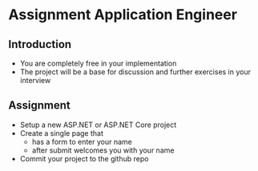 # Assignment Application Engineer

## Introduction

- You are completely free in your implementation
- The project will be a base for discussion and further exercises in your interview

## Assignment

- Setup a new ASP.NET or ASP.NET Core project
- Create a single page that
  - has a form to enter your name
  - after submit welcomes you with your name
- Commit your project to the github repo
